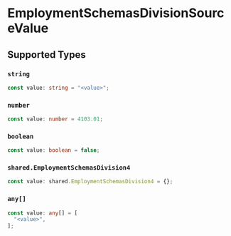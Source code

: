 # EmploymentSchemasDivisionSourceValue


## Supported Types

### `string`

```typescript
const value: string = "<value>";
```

### `number`

```typescript
const value: number = 4103.01;
```

### `boolean`

```typescript
const value: boolean = false;
```

### `shared.EmploymentSchemasDivision4`

```typescript
const value: shared.EmploymentSchemasDivision4 = {};
```

### `any[]`

```typescript
const value: any[] = [
  "<value>",
];
```

